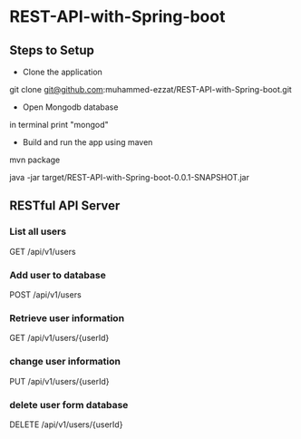 # REST-API-with-Spring-boot

## Steps to Setup

-  Clone the application

git clone git@github.com:muhammed-ezzat/REST-API-with-Spring-boot.git

- Open Mongodb database

in terminal print "mongod"

- Build and run the app using maven

mvn package

java -jar target/REST-API-with-Spring-boot-0.0.1-SNAPSHOT.jar

## RESTful API Server

### List all users
GET /api/v1/users                 

### Add user to database
POST /api/v1/users            

### Retrieve user information
GET /api/v1/users/{userId}    

### change user information
PUT /api/v1/users/{userId}      

### delete user form database
DELETE /api/v1/users/{userId}    

